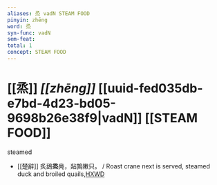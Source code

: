 ```yaml
---
aliases: 烝 vadN STEAM FOOD
pinyin: zhēng
word: 烝
syn-func: vadN
sem-feat: 
total: 1
concept: STEAM FOOD 
---
```

# [[烝]] *[[zhēng]]*  [[uuid-fed035db-e7bd-4d23-bd05-9698b26e38f9|vadN]] [[STEAM FOOD]]
steamed
 - [[楚辭]] 炙鴰**烝**鳧，煔鶉敶只。 / Roast crane next is served, steamed duck and broiled quails,[HXWD](https://hxwd.org/textview.html?location=KR4a0001_tls_010-2a.14)